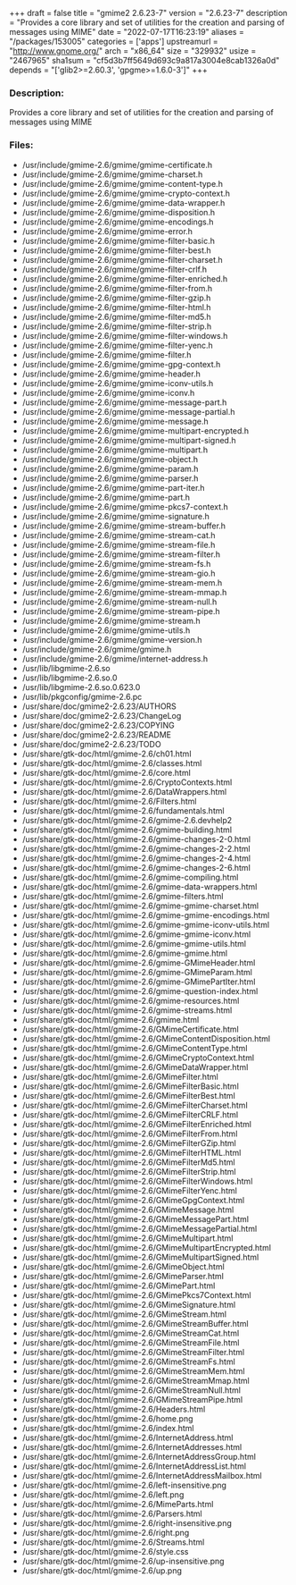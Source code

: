 +++
draft = false
title = "gmime2 2.6.23-7"
version = "2.6.23-7"
description = "Provides a core library and set of utilities for the creation and parsing of messages using MIME"
date = "2022-07-17T16:23:19"
aliases = "/packages/153005"
categories = ['apps']
upstreamurl = "http://www.gnome.org/"
arch = "x86_64"
size = "329932"
usize = "2467965"
sha1sum = "cf5d3b7ff5649d693c9a817a3004e8cab1326a0d"
depends = "['glib2>=2.60.3', 'gpgme>=1.6.0-3']"
+++
### Description: 
Provides a core library and set of utilities for the creation and parsing of messages using MIME

### Files: 
* /usr/include/gmime-2.6/gmime/gmime-certificate.h
* /usr/include/gmime-2.6/gmime/gmime-charset.h
* /usr/include/gmime-2.6/gmime/gmime-content-type.h
* /usr/include/gmime-2.6/gmime/gmime-crypto-context.h
* /usr/include/gmime-2.6/gmime/gmime-data-wrapper.h
* /usr/include/gmime-2.6/gmime/gmime-disposition.h
* /usr/include/gmime-2.6/gmime/gmime-encodings.h
* /usr/include/gmime-2.6/gmime/gmime-error.h
* /usr/include/gmime-2.6/gmime/gmime-filter-basic.h
* /usr/include/gmime-2.6/gmime/gmime-filter-best.h
* /usr/include/gmime-2.6/gmime/gmime-filter-charset.h
* /usr/include/gmime-2.6/gmime/gmime-filter-crlf.h
* /usr/include/gmime-2.6/gmime/gmime-filter-enriched.h
* /usr/include/gmime-2.6/gmime/gmime-filter-from.h
* /usr/include/gmime-2.6/gmime/gmime-filter-gzip.h
* /usr/include/gmime-2.6/gmime/gmime-filter-html.h
* /usr/include/gmime-2.6/gmime/gmime-filter-md5.h
* /usr/include/gmime-2.6/gmime/gmime-filter-strip.h
* /usr/include/gmime-2.6/gmime/gmime-filter-windows.h
* /usr/include/gmime-2.6/gmime/gmime-filter-yenc.h
* /usr/include/gmime-2.6/gmime/gmime-filter.h
* /usr/include/gmime-2.6/gmime/gmime-gpg-context.h
* /usr/include/gmime-2.6/gmime/gmime-header.h
* /usr/include/gmime-2.6/gmime/gmime-iconv-utils.h
* /usr/include/gmime-2.6/gmime/gmime-iconv.h
* /usr/include/gmime-2.6/gmime/gmime-message-part.h
* /usr/include/gmime-2.6/gmime/gmime-message-partial.h
* /usr/include/gmime-2.6/gmime/gmime-message.h
* /usr/include/gmime-2.6/gmime/gmime-multipart-encrypted.h
* /usr/include/gmime-2.6/gmime/gmime-multipart-signed.h
* /usr/include/gmime-2.6/gmime/gmime-multipart.h
* /usr/include/gmime-2.6/gmime/gmime-object.h
* /usr/include/gmime-2.6/gmime/gmime-param.h
* /usr/include/gmime-2.6/gmime/gmime-parser.h
* /usr/include/gmime-2.6/gmime/gmime-part-iter.h
* /usr/include/gmime-2.6/gmime/gmime-part.h
* /usr/include/gmime-2.6/gmime/gmime-pkcs7-context.h
* /usr/include/gmime-2.6/gmime/gmime-signature.h
* /usr/include/gmime-2.6/gmime/gmime-stream-buffer.h
* /usr/include/gmime-2.6/gmime/gmime-stream-cat.h
* /usr/include/gmime-2.6/gmime/gmime-stream-file.h
* /usr/include/gmime-2.6/gmime/gmime-stream-filter.h
* /usr/include/gmime-2.6/gmime/gmime-stream-fs.h
* /usr/include/gmime-2.6/gmime/gmime-stream-gio.h
* /usr/include/gmime-2.6/gmime/gmime-stream-mem.h
* /usr/include/gmime-2.6/gmime/gmime-stream-mmap.h
* /usr/include/gmime-2.6/gmime/gmime-stream-null.h
* /usr/include/gmime-2.6/gmime/gmime-stream-pipe.h
* /usr/include/gmime-2.6/gmime/gmime-stream.h
* /usr/include/gmime-2.6/gmime/gmime-utils.h
* /usr/include/gmime-2.6/gmime/gmime-version.h
* /usr/include/gmime-2.6/gmime/gmime.h
* /usr/include/gmime-2.6/gmime/internet-address.h
* /usr/lib/libgmime-2.6.so
* /usr/lib/libgmime-2.6.so.0
* /usr/lib/libgmime-2.6.so.0.623.0
* /usr/lib/pkgconfig/gmime-2.6.pc
* /usr/share/doc/gmime2-2.6.23/AUTHORS
* /usr/share/doc/gmime2-2.6.23/ChangeLog
* /usr/share/doc/gmime2-2.6.23/COPYING
* /usr/share/doc/gmime2-2.6.23/README
* /usr/share/doc/gmime2-2.6.23/TODO
* /usr/share/gtk-doc/html/gmime-2.6/ch01.html
* /usr/share/gtk-doc/html/gmime-2.6/classes.html
* /usr/share/gtk-doc/html/gmime-2.6/core.html
* /usr/share/gtk-doc/html/gmime-2.6/CryptoContexts.html
* /usr/share/gtk-doc/html/gmime-2.6/DataWrappers.html
* /usr/share/gtk-doc/html/gmime-2.6/Filters.html
* /usr/share/gtk-doc/html/gmime-2.6/fundamentals.html
* /usr/share/gtk-doc/html/gmime-2.6/gmime-2.6.devhelp2
* /usr/share/gtk-doc/html/gmime-2.6/gmime-building.html
* /usr/share/gtk-doc/html/gmime-2.6/gmime-changes-2-0.html
* /usr/share/gtk-doc/html/gmime-2.6/gmime-changes-2-2.html
* /usr/share/gtk-doc/html/gmime-2.6/gmime-changes-2-4.html
* /usr/share/gtk-doc/html/gmime-2.6/gmime-changes-2-6.html
* /usr/share/gtk-doc/html/gmime-2.6/gmime-compiling.html
* /usr/share/gtk-doc/html/gmime-2.6/gmime-data-wrappers.html
* /usr/share/gtk-doc/html/gmime-2.6/gmime-filters.html
* /usr/share/gtk-doc/html/gmime-2.6/gmime-gmime-charset.html
* /usr/share/gtk-doc/html/gmime-2.6/gmime-gmime-encodings.html
* /usr/share/gtk-doc/html/gmime-2.6/gmime-gmime-iconv-utils.html
* /usr/share/gtk-doc/html/gmime-2.6/gmime-gmime-iconv.html
* /usr/share/gtk-doc/html/gmime-2.6/gmime-gmime-utils.html
* /usr/share/gtk-doc/html/gmime-2.6/gmime-gmime.html
* /usr/share/gtk-doc/html/gmime-2.6/gmime-GMimeHeader.html
* /usr/share/gtk-doc/html/gmime-2.6/gmime-GMimeParam.html
* /usr/share/gtk-doc/html/gmime-2.6/gmime-GMimePartIter.html
* /usr/share/gtk-doc/html/gmime-2.6/gmime-question-index.html
* /usr/share/gtk-doc/html/gmime-2.6/gmime-resources.html
* /usr/share/gtk-doc/html/gmime-2.6/gmime-streams.html
* /usr/share/gtk-doc/html/gmime-2.6/gmime.html
* /usr/share/gtk-doc/html/gmime-2.6/GMimeCertificate.html
* /usr/share/gtk-doc/html/gmime-2.6/GMimeContentDisposition.html
* /usr/share/gtk-doc/html/gmime-2.6/GMimeContentType.html
* /usr/share/gtk-doc/html/gmime-2.6/GMimeCryptoContext.html
* /usr/share/gtk-doc/html/gmime-2.6/GMimeDataWrapper.html
* /usr/share/gtk-doc/html/gmime-2.6/GMimeFilter.html
* /usr/share/gtk-doc/html/gmime-2.6/GMimeFilterBasic.html
* /usr/share/gtk-doc/html/gmime-2.6/GMimeFilterBest.html
* /usr/share/gtk-doc/html/gmime-2.6/GMimeFilterCharset.html
* /usr/share/gtk-doc/html/gmime-2.6/GMimeFilterCRLF.html
* /usr/share/gtk-doc/html/gmime-2.6/GMimeFilterEnriched.html
* /usr/share/gtk-doc/html/gmime-2.6/GMimeFilterFrom.html
* /usr/share/gtk-doc/html/gmime-2.6/GMimeFilterGZip.html
* /usr/share/gtk-doc/html/gmime-2.6/GMimeFilterHTML.html
* /usr/share/gtk-doc/html/gmime-2.6/GMimeFilterMd5.html
* /usr/share/gtk-doc/html/gmime-2.6/GMimeFilterStrip.html
* /usr/share/gtk-doc/html/gmime-2.6/GMimeFilterWindows.html
* /usr/share/gtk-doc/html/gmime-2.6/GMimeFilterYenc.html
* /usr/share/gtk-doc/html/gmime-2.6/GMimeGpgContext.html
* /usr/share/gtk-doc/html/gmime-2.6/GMimeMessage.html
* /usr/share/gtk-doc/html/gmime-2.6/GMimeMessagePart.html
* /usr/share/gtk-doc/html/gmime-2.6/GMimeMessagePartial.html
* /usr/share/gtk-doc/html/gmime-2.6/GMimeMultipart.html
* /usr/share/gtk-doc/html/gmime-2.6/GMimeMultipartEncrypted.html
* /usr/share/gtk-doc/html/gmime-2.6/GMimeMultipartSigned.html
* /usr/share/gtk-doc/html/gmime-2.6/GMimeObject.html
* /usr/share/gtk-doc/html/gmime-2.6/GMimeParser.html
* /usr/share/gtk-doc/html/gmime-2.6/GMimePart.html
* /usr/share/gtk-doc/html/gmime-2.6/GMimePkcs7Context.html
* /usr/share/gtk-doc/html/gmime-2.6/GMimeSignature.html
* /usr/share/gtk-doc/html/gmime-2.6/GMimeStream.html
* /usr/share/gtk-doc/html/gmime-2.6/GMimeStreamBuffer.html
* /usr/share/gtk-doc/html/gmime-2.6/GMimeStreamCat.html
* /usr/share/gtk-doc/html/gmime-2.6/GMimeStreamFile.html
* /usr/share/gtk-doc/html/gmime-2.6/GMimeStreamFilter.html
* /usr/share/gtk-doc/html/gmime-2.6/GMimeStreamFs.html
* /usr/share/gtk-doc/html/gmime-2.6/GMimeStreamMem.html
* /usr/share/gtk-doc/html/gmime-2.6/GMimeStreamMmap.html
* /usr/share/gtk-doc/html/gmime-2.6/GMimeStreamNull.html
* /usr/share/gtk-doc/html/gmime-2.6/GMimeStreamPipe.html
* /usr/share/gtk-doc/html/gmime-2.6/Headers.html
* /usr/share/gtk-doc/html/gmime-2.6/home.png
* /usr/share/gtk-doc/html/gmime-2.6/index.html
* /usr/share/gtk-doc/html/gmime-2.6/InternetAddress.html
* /usr/share/gtk-doc/html/gmime-2.6/InternetAddresses.html
* /usr/share/gtk-doc/html/gmime-2.6/InternetAddressGroup.html
* /usr/share/gtk-doc/html/gmime-2.6/InternetAddressList.html
* /usr/share/gtk-doc/html/gmime-2.6/InternetAddressMailbox.html
* /usr/share/gtk-doc/html/gmime-2.6/left-insensitive.png
* /usr/share/gtk-doc/html/gmime-2.6/left.png
* /usr/share/gtk-doc/html/gmime-2.6/MimeParts.html
* /usr/share/gtk-doc/html/gmime-2.6/Parsers.html
* /usr/share/gtk-doc/html/gmime-2.6/right-insensitive.png
* /usr/share/gtk-doc/html/gmime-2.6/right.png
* /usr/share/gtk-doc/html/gmime-2.6/Streams.html
* /usr/share/gtk-doc/html/gmime-2.6/style.css
* /usr/share/gtk-doc/html/gmime-2.6/up-insensitive.png
* /usr/share/gtk-doc/html/gmime-2.6/up.png
